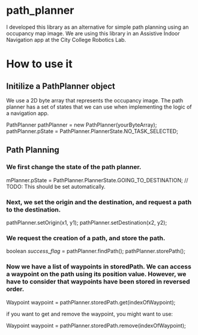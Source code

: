 # path_planner

I developed this library as an alternative for simple path planning using an occupancy map image. We are using this library in an Assistive Indoor Navigation app at the City College Robotics Lab. 

# How to use it 

## Initilize a PathPlanner object 

We use a 2D byte array that represents the occupancy image. The path planner has a set of states that we can use when implementing the logic of a navigation app.

PathPlanner pathPlanner = new PathPlanner(yourByteArray); 
pathPlanner.pState = PathPlanner.PlannerState.NO_TASK_SELECTED;

## Path Planning 

### We first change the state of the path planner. 

mPlanner.pState = PathPlanner.PlannerState.GOING_TO_DESTINATION; // TODO: This should be set automatically. 

### Next, we set the origin and the destination, and request a path to the destination. 
pathPlanner.setOrigin(x1, y1);
pathPlanner.setDestination(x2, y2); 

### We request the creation of a path, and store the path.  
boolean *success_flag* = pathPlanner.findPath(); 
pathPlanner.storePath(); 

### Now we have a list of waypoints in storedPath. We can access a waypoint on the path using its position value. However, we have to consider that waypoints have been stored in reversed order.

Waypoint waypoint = pathPlanner.storedPath.get(indexOfWaypoint);

if you want to get and remove the waypoint, you might want to use:

Waypoint waypoint = pathPlanner.storedPath.remove(indexOfWaypoint);




